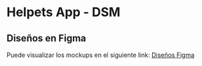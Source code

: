 # Helpets App - DSM

## Diseños en Figma

Puede visualizar los mockups en el siguiente link: [Diseños Figma](https://www.figma.com/proto/di5GvnwEI9OL6Yl8HcMJTv/Desarrollo-de-Software-para-M%C3%B3viles?node-id=23%3A55&scaling=min-zoom)